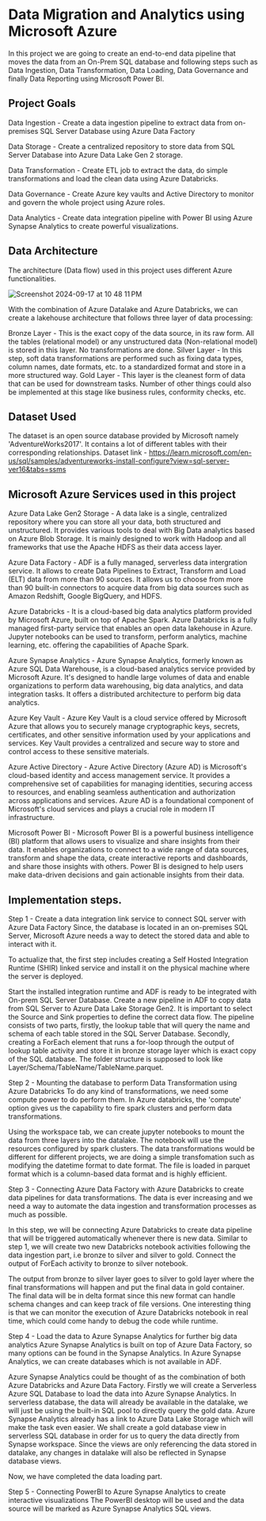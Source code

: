 # Data Migration and Analytics using Microsoft Azure

In this project we are going to create an end-to-end data pipeline that moves the data from an On-Prem SQL database and following steps such as Data Ingestion, Data Transformation, Data Loading, Data Governance and finally Data Reporting using Microsoft Power BI.

## Project Goals

Data Ingestion - Create a data ingestion pipeline to extract data from on-premises SQL Server Database using Azure Data Factory

Data Storage - Create a centralized repository to store data from SQL Server Database into Azure Data Lake Gen 2 storage.

Data Transformation - Create ETL job to extract the data, do simple transformations and load the clean data using Azure Databricks.

Data Governance - Create Azure key vaults and Active Directory to monitor and govern the whole project using Azure roles.

Data Analytics - Create data integration pipeline with Power BI using Azure Synapse Analytics to create powerful visualizations.


## Data Architecture

The architecture (Data flow) used in this project uses different Azure functionalities.


![Screenshot 2024-09-17 at 10 48 11 PM](https://github.com/user-attachments/assets/9e7f3530-7e5b-48b1-a671-e99382ec658e)



With the combination of Azure Datalake and Azure Databricks, we can create a lakehouse architecture that follows three layer of data processing:

Bronze Layer - This is the exact copy of the data source, in its raw form. All the tables (relational model) or any unstructured data (Non-relational model) is stored in this layer. No transformations are done.
Silver Layer - In this step, soft data transformations are performed such as fixing data types, column names, date formats, etc. to a standardized format and store in a more structured way.
Gold Layer - This layer is the cleanest form of data that can be used for downstream tasks. Number of other things could also be implemented at this stage like business rules, conformity checks, etc.


## Dataset Used

The dataset is an open source database provided by Microsoft namely 'AdventureWorks2017'. It contains a lot of different tables with their corresponding relationships. Dataset link - https://learn.microsoft.com/en-us/sql/samples/adventureworks-install-configure?view=sql-server-ver16&tabs=ssms



## Microsoft Azure Services used in this project

Azure Data Lake Gen2 Storage - A data lake is a single, centralized repository where you can store all your data, both structured and unstructured. It provides various tools to deal with Big Data analytics based on Azure Blob Storage. It is mainly designed to work with Hadoop and all frameworks that use the Apache HDFS as their data access layer.

Azure Data Factory - ADF is a fully managed, serverless data intergration service. It allows to create Data Pipelines to Extract, Transform and Load (ELT) data from more than 90 sources. It allows us to choose from more than 90 built-in connectors to acquire data from big data sources such as Amazon Redshift, Google BigQuery, and HDFS.

Azure Databricks - It is a cloud-based big data analytics platform provided by Microsoft Azure, built on top of Apache Spark. Azure Databricks is a fully managed first-party service that enables an open data lakehouse in Azure. Jupyter notebooks can be used to transform, perform analytics, machine learning, etc. offering the capabilities of Apache Spark.

Azure Synapse Analytics - Azure Synapse Analytics, formerly known as Azure SQL Data Warehouse, is a cloud-based analytics service provided by Microsoft Azure. It's designed to handle large volumes of data and enable organizations to perform data warehousing, big data analytics, and data integration tasks. It offers a distributed architecture to perform big data analytics.

Azure Key Vault - Azure Key Vault is a cloud service offered by Microsoft Azure that allows you to securely manage cryptographic keys, secrets, certificates, and other sensitive information used by your applications and services. Key Vault provides a centralized and secure way to store and control access to these sensitive materials.

Azure Active Directory - Azure Active Directory (Azure AD) is Microsoft's cloud-based identity and access management service. It provides a comprehensive set of capabilities for managing identities, securing access to resources, and enabling seamless authentication and authorization across applications and services. Azure AD is a foundational component of Microsoft's cloud services and plays a crucial role in modern IT infrastructure.

Microsoft Power BI - Microsoft Power BI is a powerful business intelligence (BI) platform that allows users to visualize and share insights from their data. It enables organizations to connect to a wide range of data sources, transform and shape the data, create interactive reports and dashboards, and share those insights with others. Power BI is designed to help users make data-driven decisions and gain actionable insights from their data.



## Implementation steps.

Step 1 - Create a data integration link service to connect SQL server with Azure Data Factory Since, the database is located in an on-premises SQL Server, Microsoft Azure needs a way to detect the stored data and able to interact with it.


To actualize that, the first step includes creating a Self Hosted Integration Runtime (SHIR) linked service and install it on the physical machine where the server is deployed.


Start the installed integration runtime and ADF is ready to be integrated with On-prem SQL Server Database. Create a new pipeline in ADF to copy data from SQL Server to Azure Data Lake Storage Gen2. It is important to select the Source and Sink properties to define the correct data flow. The pipeline consists of two parts, firstly, the lookup table that will query the name and schema of each table stored in the SQL Server Database. Secondly, creating a ForEach element that runs a for-loop through the output of lookup table activity and store it in bronze storage layer which is exact copy of the SQL database. The folder structure is supposed to look like Layer/Schema/TableName/TableName.parquet.



Step 2 - Mounting the database to perform Data Transformation using Azure Databricks To do any kind of transformations, we need some compute power to do perform them. In Azure databricks, the 'compute' option gives us the capability to fire spark clusters and perform data transformations.


Using the workspace tab, we can create jupyter notebooks to mount the data from three layers into the datalake. The notebook will use the resources configured by spark clusters. The data transformations would be different for different projects, we are doing a simple transfomation such as modifying the datetime format to date format. The file is loaded in parquet format which is a column-based data format and is highly efficient.

Step 3 - Connecting Azure Data Factory with Azure Databricks to create data pipelines for data transformations. The data is ever increasing and we need a way to automate the data ingestion and transformation processes as much as possible.


In this step, we will be connecting Azure Databricks to create data pipeline that will be triggered automatically whenever there is new data. Similar to step 1, we will create two new Databricks notebook activities following the data ingestion part, i.e bronze to silver and silver to gold. Connect the output of ForEach activity to bronze to silver notebook.


The output from bronze to silver layer goes to silver to gold layer where the final transformations will happen and put the final data in gold container. The final data will be in delta format since this new format can handle schema changes and can keep track of file versions. One interesting thing is that we can monitor the execution of Azure Databricks notebook in real time, which could come handy to debug the code while runtime.

Step 4 - Load the data to Azure Synapse Analytics for further big data analytics Azure Synapse Analytics is built on top of Azure Data Factory, so many options can be found in the Synapse Analytics. In Azure Synapse Analytics, we can create databases which is not available in ADF.


Azure Synapse Analytics could be thought of as the combination of both Azure Databricks and Azure Data Factory. Firstly we will create a Serverless Azure SQL Database to load the data into Azure Synapse Analytics. In serverless database, the data will already be available in the datalake, we will just be using the built-in SQL pool to directly query the gold data. Azure Synapse Analytics already has a link to Azure Data Lake Storage which will make the task even easier. We shall create a gold database view in serverless SQL database in order for us to query the data directly from Synapse workspace. Since the views are only referencing the data stored in datalake, any changes in datalake will also be reflected in Synapse database views.


Now, we have completed the data loading part.

Step 5 - Connecting PowerBI to Azure Synapse Analytics to create interactive visualizations The PowerBI desktop will be used and the data source will be marked as Azure Synapse Analytics SQL views.



